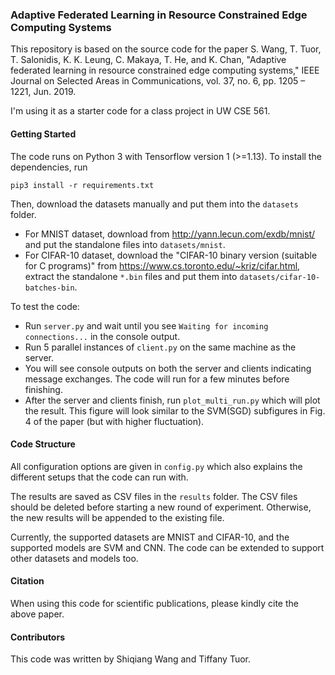 ### Adaptive Federated Learning in Resource Constrained Edge Computing Systems

This repository is based on the source code for the paper S. Wang, T. Tuor, T. Salonidis, K. K. Leung, C. Makaya, T. He, and K. Chan, "Adaptive federated learning in resource constrained edge computing systems," IEEE Journal on Selected Areas in Communications, vol. 37, no. 6, pp. 1205 – 1221, Jun. 2019.

I'm using it as a starter code for a class project in UW CSE 561.

#### Getting Started

The code runs on Python 3 with Tensorflow version 1 (>=1.13). To install the dependencies, run
```
pip3 install -r requirements.txt
```

Then, download the datasets manually and put them into the `datasets` folder.
- For MNIST dataset, download from <http://yann.lecun.com/exdb/mnist/> and put the standalone files into `datasets/mnist`.
- For CIFAR-10 dataset, download the "CIFAR-10 binary version (suitable for C programs)" from <https://www.cs.toronto.edu/~kriz/cifar.html>, extract the standalone `*.bin` files and put them into `datasets/cifar-10-batches-bin`.

To test the code: 
- Run `server.py` and wait until you see `Waiting for incoming connections...` in the console output.
- Run 5 parallel instances of `client.py` on the same machine as the server. 
- You will see console outputs on both the server and clients indicating message exchanges. The code will run for a few minutes before finishing.
- After the server and clients finish, run `plot_multi_run.py` which will plot the result. This figure will look similar to the SVM(SGD) subfigures in Fig. 4 of the paper (but with higher fluctuation).

#### Code Structure

All configuration options are given in `config.py` which also explains the different setups that the code can run with.

The results are saved as CSV files in the `results` folder. 
The CSV files should be deleted before starting a new round of experiment.
Otherwise, the new results will be appended to the existing file.

Currently, the supported datasets are MNIST and CIFAR-10, and the supported models are SVM and CNN. The code can be extended to support other datasets and models too.  

#### Citation

When using this code for scientific publications, please kindly cite the above paper.

#### Contributors

This code was written by Shiqiang Wang and Tiffany Tuor.
